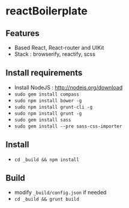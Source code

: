 reactBoilerplate
==============

Features
--------
- Based React, React-router and UIKit
- Stack : browserify, reactify, scss

Install requirements
--------------------
- Install NodeJS : http://nodejs.org/download
- `sudo gem install compass`
- `sudo npm install bower -g`
- `sudo npm install grunt-cli -g`
- `sudo npm install grunt -g`
- `sudo gem install sass`
- `sudo gem install --pre sass-css-importer`

Install
-------
- `cd _build && npm install`

Build
-----
- modify ```_build/config.json``` if needed
- ```cd _build && grunt build```